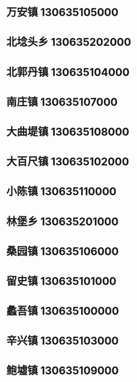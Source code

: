 # 万安镇 130635105000
# 北埝头乡 130635202000
# 北郭丹镇 130635104000
# 南庄镇 130635107000
# 大曲堤镇 130635108000
# 大百尺镇 130635102000
# 小陈镇 130635110000
# 林堡乡 130635201000
# 桑园镇 130635106000
# 留史镇 130635101000
# 蠡吾镇 130635100000
# 辛兴镇 130635103000
# 鲍墟镇 130635109000
